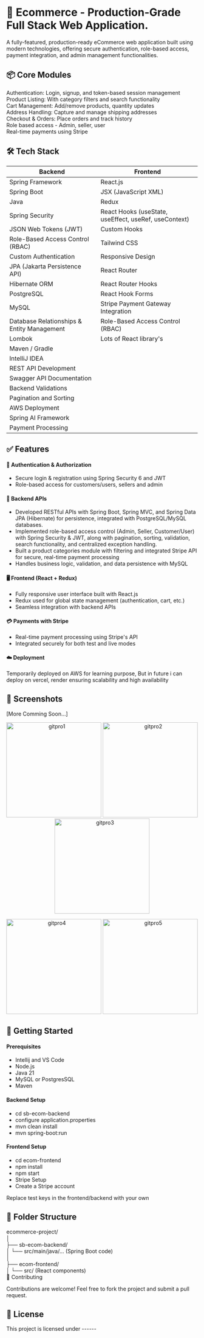 # 🛒 Ecommerce - Production-Grade Full Stack Web Application.  
A fully-featured, production-ready eCommerce web application built using modern technologies, offering secure authentication, role-based access, payment integration, and admin management functionalities.

## 📦 Core Modules

Authentication: Login, signup, and token-based session management  
Product Listing: With category filters and search functionality  
Cart Management: Add/remove products, quantity updates  
Address Handling: Capture and manage shipping addresses  
Checkout & Orders: Place orders and track history  
Role based access - Admin, seller, user  
Real-time payments using Stripe  

## 🛠️ Tech Stack

| **Backend**                                         | **Frontend**                                         |
|-----------------------------------------------------|------------------------------------------------------|
| Spring Framework                                    | React.js                                             |
| Spring Boot                                         | JSX (JavaScript XML)                                 |
| Java                                                | Redux                                                |
| Spring Security                                     | React Hooks (useState, useEffect, useRef, useContext)|
| JSON Web Tokens (JWT)                               | Custom Hooks                                         |
| Role-Based Access Control (RBAC)                    | Tailwind CSS                                         |
| Custom Authentication                               | Responsive Design                                    |
| JPA (Jakarta Persistence API)                       | React Router                                         |
| Hibernate ORM                                       | React Router Hooks                                   |
| PostgreSQL                                          | React Hook Forms                                     |
| MySQL                                               | Stripe Payment Gateway Integration                   |
| Database Relationships & Entity Management          | Role-Based Access Control (RBAC)                     |
| Lombok                                              | Lots of React library's                              |
| Maven / Gradle                                      |                                                      |
| IntelliJ IDEA                                       |                                                      |
| REST API Development                                |                                                      |
| Swagger API Documentation                           |                                                      |
| Backend Validations                                 |                                                      |
| Pagination and Sorting                              |                                                      |
| AWS Deployment                                      |                                                      |
| Spring AI Framework                                 |                                                      |
| Payment Processing                                  |                                                      |


## ✅ Features

#### 🔐 Authentication & Authorization  
   - Secure login & registration using Spring Security 6 and JWT  
   - Role-based access for customers/users, sellers and admin  

#### 🔄 Backend APIs  
  - Developed RESTful APIs with Spring Boot, Spring MVC, and Spring Data JPA (Hibernate) for persistence, integrated with PostgreSQL/MySQL databases.  
  - Implemented role-based access control (Admin, Seller, Customer/User) with Spring Security & JWT, along with pagination, sorting, validation, search functionality, and    centralized exception handling.  
  - Built a product categories module with filtering and integrated Stripe API for secure, real-time payment processing  
  - Handles business logic, validation, and data persistence with MySQL  

#### 🖥️ Frontend (React + Redux)  
  - Fully responsive user interface built with React.js  
  - Redux used for global state management (authentication, cart, etc.)  
  - Seamless integration with backend APIs  

#### 💳 Payments with Stripe  
  - Real-time payment processing using Stripe's API  
  - Integrated securely for both test and live modes

#### ☁️ Deployment

Temporarily deployed on AWS for learning purpose, But in future i can deploy on vercel, render ensuring scalability and high availability

## 📸 Screenshots  
[More Comming Soon...]  

<p align="center">
  <img src="https://github.com/user-attachments/assets/e57e0607-e4dd-46cb-818f-63deb9750afa" alt="gitpro1" width="250"/>
  <img src="https://github.com/user-attachments/assets/36f0a0b0-01df-47f5-a60e-3b2c2bbc640b" alt="gitpro2" width="250"/>
  <img src="https://github.com/user-attachments/assets/e1a57520-d51d-4983-862e-3d7852ff738d" alt="gitpro3" width="250"/>
</p>

<p align="center">
  <img src="https://github.com/user-attachments/assets/2b222b0a-daf4-4764-81b0-e265ea034fe5" alt="gitpro4" width="250"/>
  <img src="https://github.com/user-attachments/assets/32ad2c05-b945-458e-8805-52d54557d2eb" alt="gitpro5" width="250"/>
</p>

## 🏁 Getting Started  
#### Prerequisites  
 - Intellij and VS Code
 - Node.js  
 - Java 21  
 - MySQL or PostgresSQL  
 - Maven  
 
#### Backend Setup  
- cd sb-ecom-backend  
- configure application.properties  
- mvn clean install  
- mvn spring-boot:run  

#### Frontend Setup
- cd ecom-frontend  
- npm install  
- npm start  
- Stripe Setup  
- Create a Stripe account  

Replace test keys in the frontend/backend with your own

## 📂 Folder Structure

 ecommerce-project/  
 │  
 ├── sb-ecom-backend/  
 │   └── src/main/java/... (Spring Boot code)  
 │  
 ├── ecom-frontend/  
 │   └── src/ (React components)  
 🤝 Contributing  
 
Contributions are welcome! Feel free to fork the project and submit a pull request.

## 📃 License  
This project is licensed under ------
